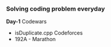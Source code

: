 ### Solving coding problem everyday
**Day-1**
Codewars
- isDuplicate.cpp
Codeforces
- 192A - Marathon
